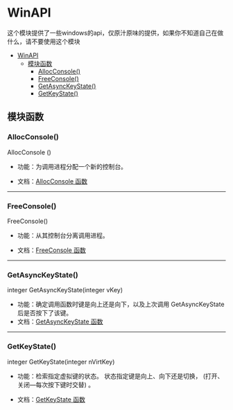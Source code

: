 # WinAPI

这个模块提供了一些windows的api，仅原汁原味的提供，如果你不知道自己在做什么，请不要使用这个模块

- [WinAPI](#winapi)
  - [模块函数](#模块函数)
    - [AllocConsole()](#allocconsole)
    - [FreeConsole()](#freeconsole)
    - [GetAsyncKeyState()](#getasynckeystate)
    - [GetKeyState()](#getkeystate)

## 模块函数

### AllocConsole()

AllocConsole ()

- 功能：为调用进程分配一个新的控制台。

- 文档：[AllocConsole 函数](https://learn.microsoft.com/zh-cn/windows/console/allocconsole)

---

### FreeConsole()

FreeConsole()

- 功能：从其控制台分离调用进程。

- 文档：[FreeConsole 函数](https://learn.microsoft.com/zh-cn/windows/console/freeconsole)

---

### GetAsyncKeyState()

integer GetAsyncKeyState(integer vKey)

- 功能：确定调用函数时键是向上还是向下，以及上次调用 GetAsyncKeyState 后是否按下了该键。
- 文档：[GetAsyncKeyState 函数](https://learn.microsoft.com/zh-cn/windows/win32/api/winuser/nf-winuser-getasynckeystate)

---

### GetKeyState()

integer GetKeyState(integer nVirtKey)

- 功能：检索指定虚拟键的状态。 状态指定键是向上、向下还是切换， (打开、关闭—每次按下键时交替) 。

- 文档：[GetKeyState 函数](https://learn.microsoft.com/zh-cn/windows/win32/api/winuser/nf-winuser-getkeystate)
